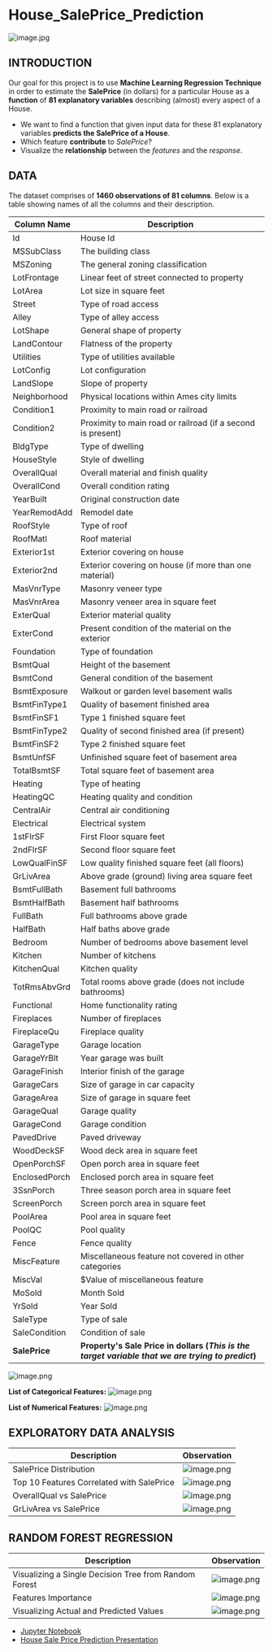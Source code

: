 # House_SalePrice_Prediction
![image.jpg](images/HouseSalePricePrediction.jpg)

## INTRODUCTION
Our goal for this project is to use __Machine Learning Regression Technique__ in order to estimate the __SalePrice__ (in dollars) for a particular House as a __function__ of __81 explanatory variables__ describing (almost) every aspect of a House.<br/>
  - We want to find a function that given input data for these 81 explanatory variables __predicts the SalePrice of a House__.
  - Which feature __contribute__ to *SalePrice*?
  - Visualize the __relationship__ between the _features_ and the _response_.
  
## DATA
The dataset comprises of __1460 observations of 81 columns__. Below is a table showing names of all the columns and their description.
  
| Column Name | Description |
| --- | --- |
| Id | House Id |
| MSSubClass | The building class |
| MSZoning | The general zoning classification |
| LotFrontage | Linear feet of street connected to property |
| LotArea | Lot size in square feet |
| Street | Type of road access |
| Alley | Type of alley access |
| LotShape | General shape of property |
| LandContour | Flatness of the property |
| Utilities | Type of utilities available |
| LotConfig | Lot configuration |
| LandSlope | Slope of property |
| Neighborhood | Physical locations within Ames city limits |
| Condition1 | Proximity to main road or railroad |
| Condition2 | Proximity to main road or railroad (if a second is present) |
| BldgType | Type of dwelling |
| HouseStyle | Style of dwelling |
| OverallQual | Overall material and finish quality |
| OverallCond | Overall condition rating |
| YearBuilt | Original construction date |
| YearRemodAdd | Remodel date |
| RoofStyle | Type of roof |
| RoofMatl | Roof material |
| Exterior1st | Exterior covering on house |
| Exterior2nd | Exterior covering on house (if more than one material) |
| MasVnrType | Masonry veneer type |
| MasVnrArea | Masonry veneer area in square feet |
| ExterQual | Exterior material quality |
| ExterCond | Present condition of the material on the exterior |
| Foundation | Type of foundation |
| BsmtQual | Height of the basement |
| BsmtCond | General condition of the basement |
| BsmtExposure | Walkout or garden level basement walls |
| BsmtFinType1 | Quality of basement finished area |
| BsmtFinSF1 | Type 1 finished square feet |
| BsmtFinType2 | Quality of second finished area (if present) |
| BsmtFinSF2 | Type 2 finished square feet |
| BsmtUnfSF | Unfinished square feet of basement area |
| TotalBsmtSF | Total square feet of basement area |
| Heating | Type of heating |
| HeatingQC | Heating quality and condition |
| CentralAir | Central air conditioning |
| Electrical | Electrical system |
| 1stFlrSF | First Floor square feet |
| 2ndFlrSF | Second floor square feet |
| LowQualFinSF | Low quality finished square feet (all floors) |
| GrLivArea | Above grade (ground) living area square feet |
| BsmtFullBath | Basement full bathrooms |
| BsmtHalfBath | Basement half bathrooms |
| FullBath | Full bathrooms above grade |
| HalfBath | Half baths above grade |
| Bedroom | Number of bedrooms above basement level |
| Kitchen | Number of kitchens |
| KitchenQual | Kitchen quality |
| TotRmsAbvGrd | Total rooms above grade (does not include bathrooms) |
| Functional | Home functionality rating |
| Fireplaces | Number of fireplaces |
| FireplaceQu | Fireplace quality |
| GarageType | Garage location |
| GarageYrBlt | Year garage was built |
| GarageFinish | Interior finish of the garage |
| GarageCars | Size of garage in car capacity |
| GarageArea | Size of garage in square feet |
| GarageQual | Garage quality |
| GarageCond | Garage condition |
| PavedDrive | Paved driveway |
| WoodDeckSF | Wood deck area in square feet |
| OpenPorchSF | Open porch area in square feet |
| EnclosedPorch | Enclosed porch area in square feet |
| 3SsnPorch | Three season porch area in square feet |
| ScreenPorch | Screen porch area in square feet |
| PoolArea | Pool area in square feet |
| PoolQC | Pool quality |
| Fence | Fence quality |
| MiscFeature | Miscellaneous feature not covered in other categories |
| MiscVal | $Value of miscellaneous feature |
| MoSold | Month Sold |
| YrSold | Year Sold |
| SaleType | Type of sale |
| SaleCondition | Condition of sale |
| __SalePrice__ | __Property's Sale Price in dollars__ __(*This is the target variable that we are trying to predict*)__ |

![image.png](images/data_head.png)

__List of Categorical Features:__
![image.png](images/categorical_features_after.png)

__List of Numerical Features:__
![image.png](images/numerical_features_after.png)

## EXPLORATORY DATA ANALYSIS
| Description | Observation |
| --- | --- |
| SalePrice Distribution | ![image.png](images/SalePriceDistribution.png) |
| Top 10 Features Correlated with SalePrice | ![image.png](images/Top10CorrelationHeatmap.png) |
| OverallQual vs SalePrice | ![image.png](images/OverallQual_SalePrice.png) |
| GrLivArea vs SalePrice | ![image.png](images/GrLivArea_SalePrice_Before.png) |

## RANDOM FOREST REGRESSION
| Description | Observation |
| --- | --- |
| Visualizing a Single Decision Tree from Random Forest | ![image.png](images/Zoomed_Tree.png) |
| Features Importance | ![image.png](images/feature_importances.png) |
| Visualizing Actual and Predicted Values | ![image.png](images/actual_predicted_values.png) |

- [Jupyter Notebook](./HousePricePrediction.ipynb)
- [House Sale Price Prediction Presentation](./HOUSE_SALEPRICE_PREDICTION.pptx)
